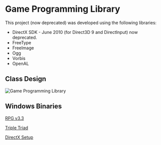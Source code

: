 # Game Programming Library
This project (now deprecated) was developed using the following libraries:
- DirectX SDK - June 2010 (for Direct3D 9 and DirectInput) now deprecated.
- FreeType
- FreeImage
- Ogg
- Vorbis
- OpenAL

## Class Design
![Game Programming Library](https://github.com/marconsou/game-programming-library-dx9/assets/27457164/108fe2b1-b16f-4fef-a8be-ff14cf9365ef)

## Windows Binaries
[RPG v3.3](https://drive.google.com/file/d/0B8v3Dlvup6zDcFJabUI2ejVvVzQ/view?usp=drive_link&resourcekey=0-FZR2-9c6H26cX-4-a8D-pw)

[Triple Triad](https://drive.google.com/file/d/0B8v3Dlvup6zDbXVaOVI1ZU0zbVk/view?usp=drive_link&resourcekey=0-Lihxkhf0GfET_kesW4ADEA)

[DirectX Setup](https://drive.google.com/file/d/0B8v3Dlvup6zDQVB4X1dHNW9ocW8/view?usp=drive_link&resourcekey=0-Bs5IVMU0myzemmwuJLSAbA)
